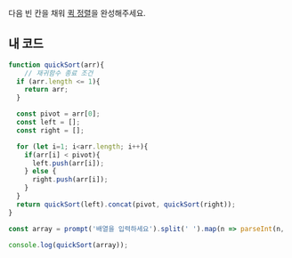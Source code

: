 다음 빈 칸을 채워 [퀵 정렬](https://gmlwjd9405.github.io/2018/05/10/algorithm-quick-sort.html)을 완성해주세요.
## 내 코드
```js
function quickSort(arr){
    // 재귀함수 종료 조건
  if (arr.length <= 1){
    return arr;
  }

  const pivot = arr[0];
  const left = [];
  const right = [];

  for (let i=1; i<arr.length; i++){
    if(arr[i] < pivot){
      left.push(arr[i]);
    } else {
      right.push(arr[i]);
    }
  }
  return quickSort(left).concat(pivot, quickSort(right));
}

const array = prompt('배열을 입력하세요').split(' ').map(n => parseInt(n, 10));

console.log(quickSort(array));
```